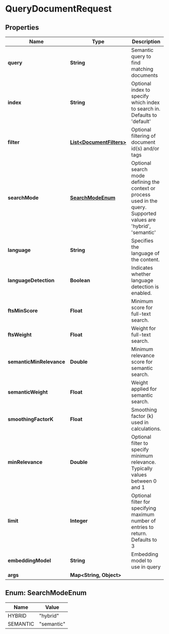 

# QueryDocumentRequest


## Properties

| Name | Type | Description | Notes |
|------------ | ------------- | ------------- | -------------|
|**query** | **String** | Semantic query to find matching documents |  [optional] |
|**index** | **String** | Optional index to specify which index to search in. Defaults to &#39;default&#39; |  [optional] |
|**filter** | [**List&lt;DocumentFilters&gt;**](DocumentFilters.md) | Optional filtering of document id(s) and/or tags |  [optional] |
|**searchMode** | [**SearchModeEnum**](#SearchModeEnum) | Optional search mode defining the context or process used in the query. Supported values are &#39;hybrid&#39;, &#39;semantic&#39; |  [optional] |
|**language** | **String** | Specifies the language of the content. |  [optional] |
|**languageDetection** | **Boolean** | Indicates whether language detection is enabled. |  [optional] |
|**ftsMinScore** | **Float** | Minimum score for full-text search. |  [optional] |
|**ftsWeight** | **Float** | Weight for full-text search. |  [optional] |
|**semanticMinRelevance** | **Double** | Minimum relevance score for semantic search. |  [optional] |
|**semanticWeight** | **Float** | Weight applied for semantic search. |  [optional] |
|**smoothingFactorK** | **Float** | Smoothing factor (k) used in calculations. |  [optional] |
|**minRelevance** | **Double** | Optional filter to specify minimum relevance. Typically values between 0 and 1 |  [optional] |
|**limit** | **Integer** | Optional filter for specifying maximum number of entries to return. Defaults to 3 |  [optional] |
|**embeddingModel** | **String** | Embedding model to use in query |  [optional] |
|**args** | **Map&lt;String, Object&gt;** |  |  [optional] |



## Enum: SearchModeEnum

| Name | Value |
|---- | -----|
| HYBRID | &quot;hybrid&quot; |
| SEMANTIC | &quot;semantic&quot; |




